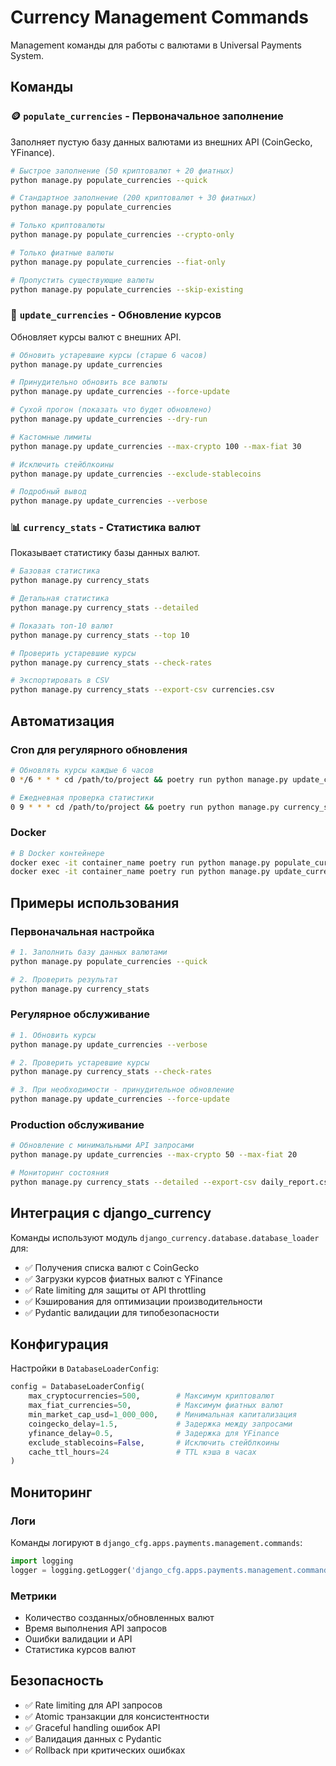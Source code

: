 # Currency Management Commands

Management команды для работы с валютами в Universal Payments System.

## Команды

### 🪙 `populate_currencies` - Первоначальное заполнение

Заполняет пустую базу данных валютами из внешних API (CoinGecko, YFinance).

```bash
# Быстрое заполнение (50 криптовалют + 20 фиатных)
python manage.py populate_currencies --quick

# Стандартное заполнение (200 криптовалют + 30 фиатных)
python manage.py populate_currencies

# Только криптовалюты
python manage.py populate_currencies --crypto-only

# Только фиатные валюты
python manage.py populate_currencies --fiat-only

# Пропустить существующие валюты
python manage.py populate_currencies --skip-existing
```

### 🔄 `update_currencies` - Обновление курсов

Обновляет курсы валют с внешних API.

```bash
# Обновить устаревшие курсы (старше 6 часов)
python manage.py update_currencies

# Принудительно обновить все валюты
python manage.py update_currencies --force-update

# Сухой прогон (показать что будет обновлено)
python manage.py update_currencies --dry-run

# Кастомные лимиты
python manage.py update_currencies --max-crypto 100 --max-fiat 30

# Исключить стейблкоины
python manage.py update_currencies --exclude-stablecoins

# Подробный вывод
python manage.py update_currencies --verbose
```

### 📊 `currency_stats` - Статистика валют

Показывает статистику базы данных валют.

```bash
# Базовая статистика
python manage.py currency_stats

# Детальная статистика
python manage.py currency_stats --detailed

# Показать топ-10 валют
python manage.py currency_stats --top 10

# Проверить устаревшие курсы
python manage.py currency_stats --check-rates

# Экспортировать в CSV
python manage.py currency_stats --export-csv currencies.csv
```

## Автоматизация

### Cron для регулярного обновления

```bash
# Обновлять курсы каждые 6 часов
0 */6 * * * cd /path/to/project && poetry run python manage.py update_currencies

# Ежедневная проверка статистики
0 9 * * * cd /path/to/project && poetry run python manage.py currency_stats --check-rates
```

### Docker

```bash
# В Docker контейнере
docker exec -it container_name poetry run python manage.py populate_currencies --quick
docker exec -it container_name poetry run python manage.py update_currencies
```

## Примеры использования

### Первоначальная настройка

```bash
# 1. Заполнить базу данных валютами
python manage.py populate_currencies --quick

# 2. Проверить результат
python manage.py currency_stats
```

### Регулярное обслуживание

```bash
# 1. Обновить курсы
python manage.py update_currencies --verbose

# 2. Проверить устаревшие курсы
python manage.py currency_stats --check-rates

# 3. При необходимости - принудительное обновление
python manage.py update_currencies --force-update
```

### Production обслуживание

```bash
# Обновление с минимальными API запросами
python manage.py update_currencies --max-crypto 50 --max-fiat 20

# Мониторинг состояния
python manage.py currency_stats --detailed --export-csv daily_report.csv
```

## Интеграция с django_currency

Команды используют модуль `django_currency.database.database_loader` для:

- ✅ Получения списка валют с CoinGecko
- ✅ Загрузки курсов фиатных валют с YFinance  
- ✅ Rate limiting для защиты от API throttling
- ✅ Кэширования для оптимизации производительности
- ✅ Pydantic валидации для типобезопасности

## Конфигурация

Настройки в `DatabaseLoaderConfig`:

```python
config = DatabaseLoaderConfig(
    max_cryptocurrencies=500,        # Максимум криптовалют
    max_fiat_currencies=50,          # Максимум фиатных валют  
    min_market_cap_usd=1_000_000,    # Минимальная капитализация
    coingecko_delay=1.5,             # Задержка между запросами
    yfinance_delay=0.5,              # Задержка для YFinance
    exclude_stablecoins=False,       # Исключить стейблкоины
    cache_ttl_hours=24               # TTL кэша в часах
)
```

## Мониторинг

### Логи

Команды логируют в `django_cfg.apps.payments.management.commands`:

```python
import logging
logger = logging.getLogger('django_cfg.apps.payments.management.commands')
```

### Метрики

- Количество созданных/обновленных валют
- Время выполнения API запросов
- Ошибки валидации и API
- Статистика курсов валют

## Безопасность

- ✅ Rate limiting для API запросов
- ✅ Atomic транзакции для консистентности
- ✅ Graceful handling ошибок API
- ✅ Валидация данных с Pydantic
- ✅ Rollback при критических ошибках

